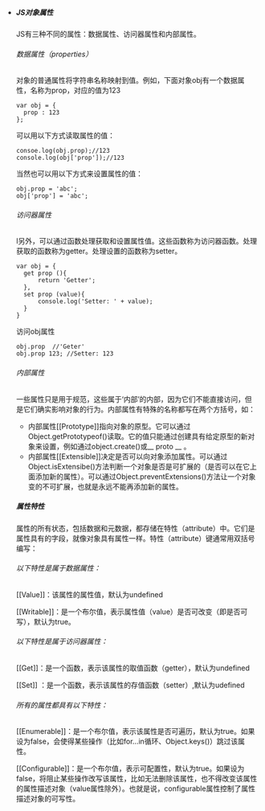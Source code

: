 - ##### JS对象属性

  JS有三种不同的属性：数据属性、访问器属性和内部属性。

  ###### 数据属性（properties）

  对象的普通属性将字符串名称映射到值。例如，下面对象obj有一个数据属性，名称为prop，对应的值为123

  ```
  var obj = {
  	prop : 123
  };
  ```

  可以用以下方式读取属性的值：

  ```
  consoe.log(obj.prop);//123
  console.log(obj['prop']);//123
  ```

  当然也可以用以下方式来设置属性的值：

  ```
  obj.prop = 'abc';
  obj['prop'] = 'abc';
  ```

  ###### 访问器属性

  l另外，可以通过函数处理获取和设置属性值。这些函数称为访问器函数。处理获取的函数称为getter。处理设置的函数称为setter。

  ```
  var obj = {
  	get prop (){
  		return 'Getter';
  	},
  	set prop (value){
  		console.log('Setter: ' + value);
  	}
  }
  ```

  访问obj属性

  ```
  obj.prop  //'Geter'
  obj.prop 123; //Setter: 123
  ```

  ###### 内部属性

  一些属性只是用于规范，这些属于‘内部’的内部，因为它们不能直接访问，但是它们确实影响对象的行为。内部属性有特殊的名称都写在两个方括号，如：

  - 内部属性[[Prototype]]指向对象的原型。它可以通过Object.getPrototypeof()读取。它的值只能通过创建具有给定原型的新对象来设置，例如通过object.create()或__ proto __ 。
  - 内部属性[[Extensible]]决定是否可以向对象添加属性。可以通过Object.isExtensibe()方法判断一个对象是否是可扩展的（是否可以在它上面添加新的属性）。可以通过Object.preventExtensions()方法让一个对象变的不可扩展，也就是永远不能再添加新的属性。

  ##### 属性特性

  属性的所有状态，包括数据和元数据，都存储在特性（attribute）中。它们是属性具有的字段，就像对象具有属性一样。特性（attribute）键通常用双括号编写：

  ###### 以下特性是属于数据属性：

  [[Value]]：该属性的属性值，默认为undefined

  [[Writable]]：是一个布尔值，表示属性值（value）是否可改变（即是否可写），默认为true。

  ###### 以下特性是属于访问器属性：

  [[Get]]：是一个函数，表示该属性的取值函数（getter），默认为undefined

  [[Set]] ：是一个函数，表示该属性的存值函数（setter）,默认为udefined

  ###### 所有的属性都具有以下特性：

  [[Enumerable]]：是一个布尔值，表示该属性是否可遍历，默认为true。如果设为false，会使得某些操作（比如for...in循环、Object.keys()）跳过该属性。

  [[Configurable]]：是一个布尔值，表示可配置性，默认为true。如果设为false，将阻止某些操作改写该属性，比如无法删除该属性，也不得改变该属性的属性描述对象（value属性除外）。也就是说，configurable属性控制了属性描述对象的可写性。

